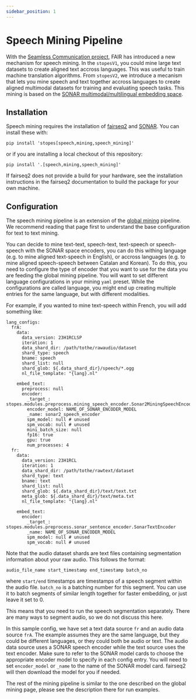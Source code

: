 ```yaml
---
sidebar_position: 1
---
```


# Speech Mining Pipeline

With the [Seamless Communication project](https://github.com/facebookresearch/seamless_communication), FAIR has introduced a new mechanism for speech mining. In the `stopesV1`, you could mine large text datasets to create aligned text accross languages. This was useful to train machine translation algorithms. From `stopesV2`, we introduce a mecanism that lets you mine speech and text together accross languages to create aligned multimodal datasets for training and evaluating speech tasks. This mining is based on the [SONAR multimodal/multilingual embedding space](https://github.com/facebookresearch/SONAR).

## Installation

Speech mining requires the installation of [fairseq2](https://github.com/facebookresearch/fairseq2) and [SONAR](https://github.com/facebookresearch/SONAR). You can install these with:

```
pip install 'stopes[speech,mining,speech_mining]'
```

or if you are installing a local checkout of this repository:

```
pip install '.[speech,mining,speech_mining]'
```

If fairseq2 does not provide a build for your hardware, see the installation instructions in the fairseq2 documentation to build the package for your own machine.

## Configuration

The speech mining pipeline is an extension of the [global mining](https://facebookresearch.github.io/stopes/docs/pipelines/global_mining) pipeline. We recommend reading that page first to understand the base configuration for text to text mining.

You can decide to mine text-text, speech-text, text-speech or speech-speech with the SONAR space encoders, you can do this withing language (e.g. to mine aligned text-speech in English), or accross languages (e.g. to mine aligned speech-speech between Catalan and Korean). To do this, you need to configure the type of encoder that you want to use for the data you are feeding the global mining pipeline. You will want to set different language configurations in your mining `yaml` preset. While the configurations are called language, you might end up creating multiple entries for the same language, but with different modalities.

For example, if you wanted to mine text-speech within French, you will add something like:

```
lang_configs:
  frA:
    data:
      data_version: 23H1RCLSP
      iteration: 1
      data_shard_dir: /path/tothe/rawaudio/dataset
      shard_type: speech
      bname: speech
      shard_list: null
      shard_glob: ${.data_shard_dir}/speech/*.ogg
      nl_file_template: "{lang}.nl"

    embed_text:
      preprocess: null
      encoder:
        _target_: stopes.modules.preprocess.mining_speech_encoder.Sonar2MiningSpeechEncoder
        encoder_model: NAME_OF_SONAR_ENCODER_MODEL
        _name: sonar2_speech_encoder
        spm_model: null # unused
        spm_vocab: null # unused
        mini_batch_size: null
        fp16: true
        gpu: true
        num_processes: 4
  fr:
    data:
      data_version: 23H1RCL
      iteration: 1
      data_shard_dir: /path/tothe/rawtext/dataset
      shard_type: text
      bname: text
      shard_list: null
      shard_glob: ${.data_shard_dir}/text/text.txt
      meta_glob: ${.data_shard_dir}/text/meta.txt
      nl_file_template: "{lang}.nl"

    embed_text:
      encoder:
        _target_: stopes.modules.preprocess.sonar_sentence_encoder.SonarTextEncoder
        _name: NAME_OF_SONAR_ENCODER_MODEL
        spm_model: null # unused
        spm_vocab: null # unused
```

Note that the audio dataset shards are text files containing segmentation information about your raw audio. This follows the format:

```
audio_file_name start_timestamp end_timestamp batch_no
```

where `start/end` timestamps are timestamps of a speech segment within the audio file. `batch_no` is a batching number for this segment. You can use it to batch segments of similar length together for faster embedding, or just leave it set to 0. 

This means that you need to run the speech segmentation separately. There are many ways to segment audio, so we do not discuss this here.

In this sample config, we have set a text data source `fr` and an audio data source `frA`. The example assumes they are the same language, but they could be different languages, or they could both be audio or text. The audio data source uses a SONAR speech encoder while the text source uses the text encoder. Make sure to refer to the SONAR model cards to choose the appropriate encoder model to specify in each config entry. You will need to set `encoder_model` or `_name` to the name of the SONAR model card. fairseq2 will then download the model for you if needed.

The rest of the mining pipeline is similar to the one described on the global mining page, please see the description there for run examples.